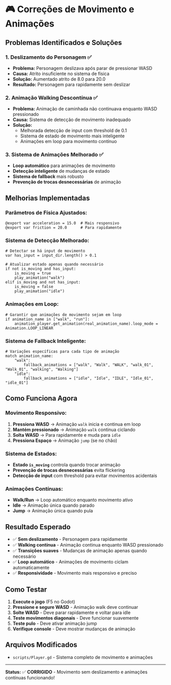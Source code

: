 # 🎮 Correções de Movimento e Animações

## Problemas Identificados e Soluções

### 1. **Deslizamento do Personagem** ✅

- **Problema:** Personagem deslizava após parar de pressionar WASD
- **Causa:** Atrito insuficiente no sistema de física
- **Solução:** Aumentado atrito de 8.0 para 20.0
- **Resultado:** Personagem para rapidamente sem deslizar

### 2. **Animação Walking Descontínua** ✅

- **Problema:** Animação de caminhada não continuava enquanto WASD pressionado
- **Causa:** Sistema de detecção de movimento inadequado
- **Solução:**
  - Melhorada detecção de input com threshold de 0.1
  - Sistema de estado de movimento mais inteligente
  - Animações em loop para movimento contínuo

### 3. **Sistema de Animações Melhorado** ✅

- **Loop automático** para animações de movimento
- **Detecção inteligente** de mudanças de estado
- **Sistema de fallback** mais robusto
- **Prevenção de trocas desnecessárias** de animação

## Melhorias Implementadas

### **Parâmetros de Física Ajustados:**

```gdscript
@export var acceleration = 15.0  # Mais responsivo
@export var friction = 20.0      # Para rapidamente
```

### **Sistema de Detecção Melhorado:**

```gdscript
# Detectar se há input de movimento
var has_input = input_dir.length() > 0.1

# Atualizar estado apenas quando necessário
if not is_moving and has_input:
    is_moving = true
    play_animation("walk")
elif is_moving and not has_input:
    is_moving = false
    play_animation("idle")
```

### **Animações em Loop:**

```gdscript
# Garantir que animações de movimento sejam em loop
if animation_name in ["walk", "run"]:
    animation_player.get_animation(real_animation_name).loop_mode = Animation.LOOP_LINEAR
```

### **Sistema de Fallback Inteligente:**

```gdscript
# Variações específicas para cada tipo de animação
match animation_name:
    "walk":
        fallback_animations = ["walk", "Walk", "WALK", "walk_01", "Walk_01", "walking", "Walking"]
    "idle":
        fallback_animations = ["idle", "Idle", "IDLE", "Idle_01", "idle_01"]
```

## Como Funciona Agora

### **Movimento Responsivo:**

1. **Pressiona WASD** → Animação `walk` inicia e continua em loop
2. **Mantém pressionado** → Animação `walk` continua ciclando
3. **Solta WASD** → Para rapidamente e muda para `idle`
4. **Pressiona Espaço** → Animação `jump` (se no chão)

### **Sistema de Estados:**

- **Estado `is_moving`** controla quando trocar animação
- **Prevenção de trocas desnecessárias** evita flickering
- **Detecção de input** com threshold para evitar movimentos acidentais

### **Animações Contínuas:**

- **Walk/Run** → Loop automático enquanto movimento ativo
- **Idle** → Animação única quando parado
- **Jump** → Animação única quando pula

## Resultado Esperado

- ✅ **Sem deslizamento** - Personagem para rapidamente
- ✅ **Walking contínua** - Animação continua enquanto WASD pressionado
- ✅ **Transições suaves** - Mudanças de animação apenas quando necessário
- ✅ **Loop automático** - Animações de movimento ciclam automaticamente
- ✅ **Responsividade** - Movimento mais responsivo e preciso

## Como Testar

1. **Execute o jogo** (F5 no Godot)
2. **Pressione e segure WASD** - Animação walk deve continuar
3. **Solte WASD** - Deve parar rapidamente e voltar para idle
4. **Teste movimentos diagonais** - Deve funcionar suavemente
5. **Teste pulo** - Deve ativar animação jump
6. **Verifique console** - Deve mostrar mudanças de animação

## Arquivos Modificados

- `scripts/Player.gd` - Sistema completo de movimento e animações

---

**Status:** ✅ **CORRIGIDO** - Movimento sem deslizamento e animações contínuas funcionando!
